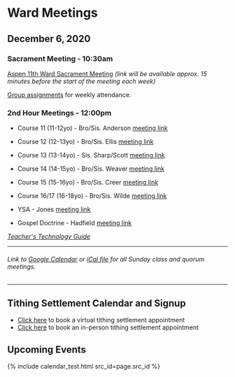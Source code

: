 # Ward Meetings

## December 6, 2020

### Sacrament Meeting - 10:30am


[Aspen 11th Ward Sacrament Meeting](https://www.youtube.com/watch?v=zLXd3kGxL7Y) *(link will be available approx. 15 minutes before the start of the meeting each week)*

[Group assignments](https://docs.google.com/document/d/1mpLDtxDyq9XB_umNcKlkvhGHiGv-0iW3OCYqaRxaDrI/preview) for weekly attendance.


### 2nd Hour Meetings - 12:00pm

* Course 11 (11-12yo) - Bro/Sis. Anderson [meeting link](https://meet.google.com/dno-ohaw-iin)
* Course 12 (12-13yo) - Bro/Sis. Ellis [meeting link](https://meet.google.com/zww-rnvx-gda)
* Course 13 (13-14yo) - Sis. Sharp/Scott [meeting link](https://prenda.zoom.us/j/99095514649)
* Course 14 (14-15yo) - Bro/Sis. Weaver [meeting link](https://meet.google.com/itg-bpwo-kuq)
* Course 15 (15-16yo) - Bro/Sis. Creer [meeting link](https://meet.google.com/qpm-afzw-acd)
* Course 16/17 (16-18yo) - Bro/Sis. Wilde [meeting link](https://meet.google.com/yfh-xete-ruk)
* YSA - Jones [meeting link](https://meet.google.com/uxh-tedi-wum)

* Gospel Doctrine - Hadfield [meeting link](https://us02web.zoom.us/j/82941717355)

<!--
### Fifth Sunday Lesson
* Lesson [meeting link](https://us02web.zoom.us/j/89651666503?pwd%3DR3FmczBKNjBmaHFrNStMOU14NEFtUT09&source=gsuite-addons&ust=1606755918550000&usg=AOvVaw3i3t-LyYmCbIZuRxPTYgZf) Passcode: 198977

#### Relief Society & Elders Quorum

*Relief Society* [Meeting link](https://us02web.zoom.us/j/83678982627)

*Elder's Quorum* [Meeting link](https://meet.google.com/uif-nmvv-jtn)
-->

<!--
#### Young Women

<!-- *Young Women (16-18)* [Meeting link](https://meet.google.com/rph-cjvg-sgm)

*Young Women (Combined)* [Meeting link](https://meet.google.com/ifu-vqyf-ytm)

<!-- *Young Women (12-15)* [Meeting link](https://meet.google.com/qmq-tova-qhk)
-->

<!--
#### Aaronic Priesthood

*Deacons Quorum* [Meeting link](https://meet.google.com/qrq-bpze-pmu)

*Teachers Quorum* [Meeting link](https://meet.google.com/wiz-zbgv-nxs)

*Priests Quorum* [Meeting link](https://meet.google.com/hyi-jkmp-ymd)
-->

<!--

### Teacher Council Meeting - 1:00pm
*Teacher Council Meeting* [Meeting link](https://us02web.zoom.us/j/88244338448?pwd=b2hxcWlOOW9ZUURxZmdnUEU3U0Y5Zz09)
-->

*[Teacher's Technology Guide](https://docs.google.com/document/d/1dSY6IK2yK7si5LEYBuJu4oAn8cZhzvsciy1mspVzn3Q/edit)* 

   ---  
###### Link to [Google Calendar](https://calendar.google.com/calendar/u/0?cid=YXNwZW4xMWNvbW11bmljYXRpb25zQGdtYWlsLmNvbQ) or [iCal file](https://calendar.google.com/calendar/ical/aspen11communications%40gmail.com/public/basic.ics) for all Sunday class and quorum meetings.

   --- 

## Tithing Settlement Calendar and Signup
* [Click here](https://bishopsharp-tithing-settlement-2020-virtual.youcanbook.me) to book a virtual tithing settlement appointment
* [Click here](https://bishopsharp-tithing-settlement-2020.youcanbook.me) to book an in-person tithing settlement appointment

## Upcoming Events
{% include calendar_test.html src_id=page.src_id %}

